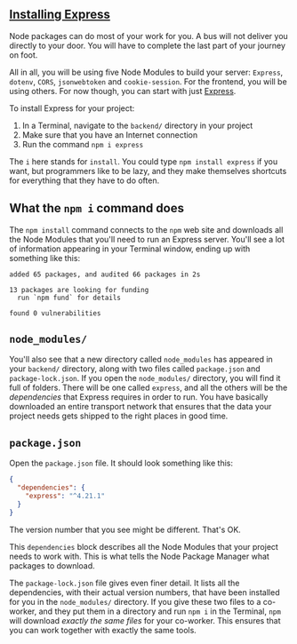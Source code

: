 <!-- Installing Express -->
<section
  id="installing-express"
  aria-labelledby="installing-express"
  data-item="Installing Express"
>
  <h2><a href="#installing-express">Installing Express</a></h2>
Node packages can do most of your work for you. A bus will not deliver you directly to your door. You will have to complete the last part of your journey on foot.

All in all, you will be using five Node Modules to build your server: `Express`, `dotenv`, `CORS`, `jsonwebtoken` and `cookie-session`. For the frontend, you will be using others. For now though, you can start with just [Express](https://expressjs.com/).

To install Express for your project:

1. In a Terminal, navigate to the `backend/` directory in your project
2. Make sure that you have an Internet connection
3. Run the command `npm i express`

The `i` here stands for `install`. You could type `npm install express` if you want, but programmers like to be lazy, and they make themselves shortcuts for everything that they have to do often.

## What the `npm i` command does

The `npm install` command connects to the `npm` web site and downloads all the Node Modules that you'll need to run an Express server. You'll see a lot of information appearing in your Terminal window, ending up with something like this:
```bash-#
added 65 packages, and audited 66 packages in 2s

13 packages are looking for funding
  run `npm fund` for details

found 0 vulnerabilities
```

## `node_modules/`

You'll also see that a new directory called `node_modules` has appeared in your `backend/` directory, along with two files called `package.json` and `package-lock.json`. If you open the `node_modules/` directory, you will find it full of folders. There will be one called `express`, and all the others will be the _dependencies_ that Express requires in order to run. You have basically downloaded an entire transport network that ensures that the data your project needs gets shipped to the right places in good time.

## `package.json`

Open the `package.json` file. It should look something like this:
```json
{
  "dependencies": {
    "express": "^4.21.1"
  }
}
```

The version number that you see might be different. That's OK. 

This `dependencies` block describes all the Node Modules that your project needs to work with. This is what tells the Node Package Manager what packages to download.

The `package-lock.json` file gives even finer detail. It lists all the dependencies, with their actual version numbers, that have been installed for you in the `node_modules/` directory. If you give these two files to a co-worker, and they put them in a directory and run `npm i` in the Terminal, `npm` will download _exactly the same files_ for your co-worker. This ensures that you can work together with exactly the same tools.
  

</section>